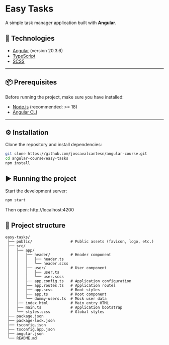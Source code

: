# Easy Tasks

A simple task manager application built with **Angular**.

## :rocket: Technologies

- [Angular](https://angular.io/) (version 20.3.6)
- [TypeScript](https://www.typescriptlang.org/)
- [SCSS](https://sass-lang.com/)

---

## :package: Prerequisites

Before running the project, make sure you have installed:

- [Node.js](https://nodejs.org/) (recommended: >= 18)
- [Angular CLI](https://angular.io/cli)

---

## :gear: Installation

Clone the repository and install dependencies:

```bash
git clone https://github.com/joscavalcantesn/angular-course.git
cd angular-course/easy-tasks
npm install
```

## :arrow_forward: Running the project

Start the development server:

```bash
npm start
```

Then open: http://localhost:4200

## :file_folder: Project structure

```
easy-tasks/
 ├── public/                 # Public assets (favicon, logo, etc.)
 ├── src/
 │   ├── app/
 │   │   ├── header/         # Header component
 │   │   │   ├── header.ts
 │   │   │   └── header.scss
 │   │   ├── user/           # User component
 │   │   │   ├── user.ts
 │   │   │   └── user.scss
 │   │   ├── app.config.ts   # Application configuration
 │   │   ├── app.routes.ts   # Application routes
 │   │   ├── app.scss        # Root styles
 │   │   ├── app.ts          # Root component
 │   │   └── dummy-users.ts  # Mock user data
 │   ├── index.html          # Main entry HTML
 │   ├── main.ts             # Application bootstrap
 │   └── styles.scss         # Global styles
 ├── package.json
 ├── package-lock.json
 ├── tsconfig.json
 ├── tsconfig.app.json
 ├── angular.json
 └── README.md
```
